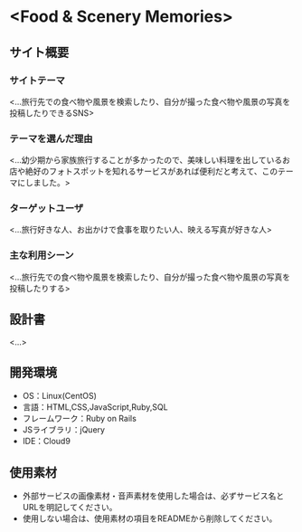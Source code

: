 # <Food & Scenery Memories>

## サイト概要
### サイトテーマ
<...旅行先での食べ物や風景を検索したり、自分が撮った食べ物や風景の写真を投稿したりできるSNS>

### テーマを選んだ理由
<...幼少期から家族旅行することが多かったので、美味しい料理を出しているお店や絶好のフォトスポットを知れるサービスがあれば便利だと考えて、このテーマにしました。>

### ターゲットユーザ
<...旅行好きな人、お出かけで食事を取りたい人、映える写真が好きな人>

### 主な利用シーン
<...旅行先での食べ物や風景を検索したり、自分が撮った食べ物や風景の写真を投稿したりする>

## 設計書
<...>

## 開発環境
- OS：Linux(CentOS)
- 言語：HTML,CSS,JavaScript,Ruby,SQL
- フレームワーク：Ruby on Rails
- JSライブラリ：jQuery
- IDE：Cloud9

## 使用素材
- 外部サービスの画像素材・音声素材を使用した場合は、必ずサービス名とURLを明記してください。
- 使用しない場合は、使用素材の項目をREADMEから削除してください。